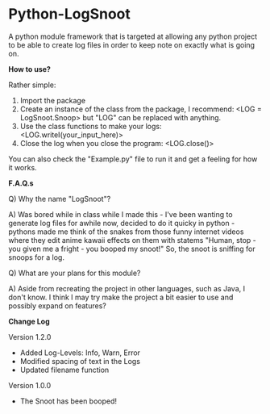 # Python-LogSnoot
A python module framework that is targeted at allowing any python project to be able to create log files in order to keep note on exactly what is going on.

**How to use?**

Rather simple:

1. Import the package
2. Create an instance of the class from the package, I recommend: <LOG = LogSnoot.Snoop> but "LOG" can be replaced with
anything.
3. Use the class functions to make your logs: <LOG.writeI(your_input_here)>
4. Close the log when you close the program: <LOG.close()>

You can also check the "Example.py" file to run it and get a feeling for how it works.


**F.A.Q.s**

Q) Why the name "LogSnoot"?

A) Was bored while in class while I made this - I've been wanting to generate log files for awhile now,
decided to do it quicky in python - pythons made me think of the snakes from those funny internet videos where
they edit anime kawaii effects on them with statems "Human, stop - you given me a fright - you booped my snoot!" So,
the snoot is sniffing for snoops for a log.


Q) What are your plans for this module?

A) Aside from recreating the project in other languages, such as Java, I don't know. I think I may try make the project
a bit easier to use and possibly expand on features?

**Change Log**

Version 1.2.0

+ Added Log-Levels: Info, Warn, Error
+ Modified spacing of text in the Logs
+ Updated filename function

Version 1.0.0

+ The Snoot has been booped!